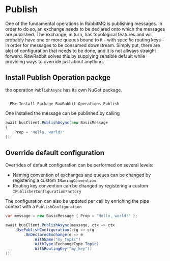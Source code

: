 # Publish

One of the fundamental operations in RabbitMQ is publishing messages. In order to do so, an exchange needs to be declared onto which the messages are published. The exchange, in turn, has topological features and will probably have one or more queues bound to it - with specific routing keys - in order for messages to be consumed downstream. Simply put, there are alot of configuration that needs to be done, and it is not allways straight forward. RawRabbit solves this by supplying sensible default while providing ways to override just about anything.

## Install Publish Operation packge

the operation `PublishAsync` has its own NuGet package.

```nuget

  PM> Install-Package RawRabbit.Operations.Publish
```

One installed the message can be published by calling

```csharp
await busClient.PublishAsync(new BasicMessage
{
    Prop = "Hello, world!"
});
```

## Override default configuration

Overrides of default configuration can be performed on several levels:

* Naming convention of exchanges and queues can be changed by registering a custom `INamingConvention`
* Routing key convention can be changed by registering a custom `IPublisherConfigurationFactory`

The configuration can also be updated per call by enriching the pipe context with a `PublishConfiguration`

```csharp
var message = new BasicMessage { Prop = "Hello, world!" };

await busClient.PublishAsync(message, ctx => ctx
    .UsePublishConfiguration(cfg => cfg
        .OnDeclaredExchange(e => e
            .WithName("my_topic")
            .WithType(ExchangeType.Topic)
            .WithRoutingKey("my_key"))
));
```
